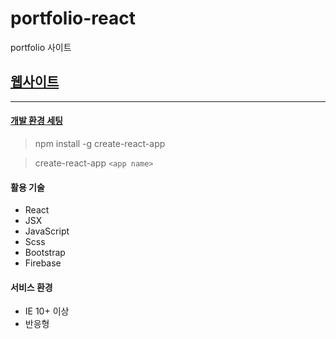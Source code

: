 # portfolio-react
portfolio 사이트 

## [웹사이트](ec2-13-209-21-146.ap-northeast-2.compute.amazonaws.com/)

---

#### [개발 환경 세팅](https://github.com/facebookincubator/create-react-app)

> npm install -g create-react-app  

> create-react-app `<app name>`  

<!-- - 배포를 위한 Firebase 세팅

> npm install -g firebase-tools  

> firebase login  

> firebase init   -->

#### 활용 기술

  - React
  - JSX
  - JavaScript
  - Scss
  - Bootstrap
  - Firebase

#### 서비스 환경

  - IE 10+ 이상
  - 반응형